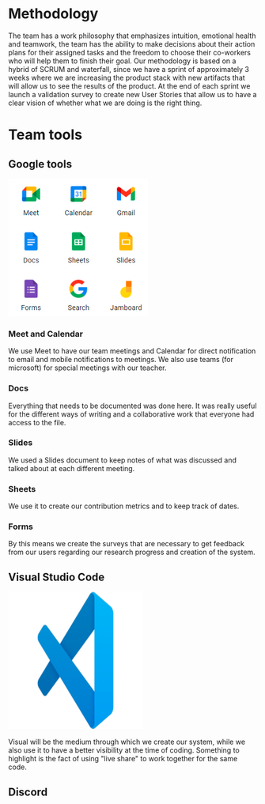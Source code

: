 # Methodology

The team has a work philosophy that emphasizes intuition, emotional health and teamwork, the team has the ability to make decisions about their action plans for their assigned tasks and the freedom to choose their co-workers who will help them to finish their goal. Our methodology is based on a hybrid of SCRUM and waterfall, since we have a sprint of approximately 3 weeks where we are increasing the product stack with new artifacts that will allow us to see the results of the product. At the end of each sprint we launch a validation survey to create new User Stories that allow us to have a clear vision of whether what we are doing is the right thing.

# Team tools

## Google tools

![Google](google_tools.png "Only this")

### Meet and Calendar

We use Meet to have our team meetings and Calendar for direct notification to email and mobile notifications to meetings. We also use teams (for microsoft) for special meetings with our teacher.

### Docs

Everything that needs to be documented was done here. It was really useful for the different ways of writing and a collaborative work that everyone had access to the file.

### Slides

We used a Slides document to keep notes of what was discussed and talked about at each different meeting.

### Sheets

We use it to create our contribution metrics and to keep track of dates.

### Forms

By this means we create the surveys that are necessary to get feedback from our users regarding our research progress and creation of the system.

## Visual Studio Code

![Visual](visual.png "Coding time!!")

Visual will be the medium through which we create our system, while we also use it to have a better visibility at the time of coding.
Something to highlight is the fact of using "live share" to work together for the same code.

## Discord
<!-- Luis:Colocar discord.png aqui-->
